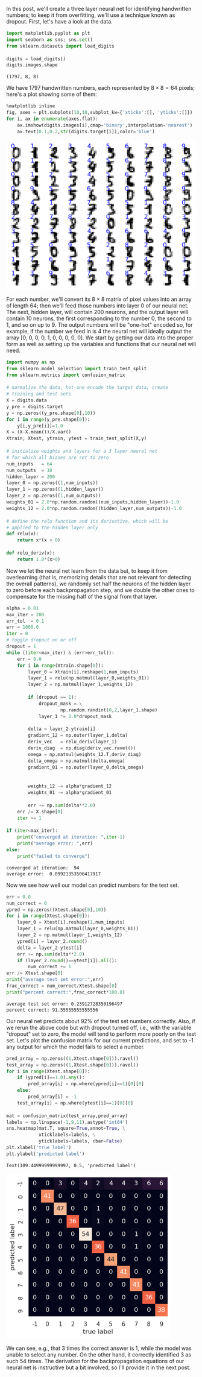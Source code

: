 In this post, we'll create a three layer neural net for identifying handwritten numbers; to keep it from overfitting, we'll use a technique known as dropout. First, let's have a look at the data.


```python
import matplotlib.pyplot as plt
import seaborn as sns; sns.set()
from sklearn.datasets import load_digits

digits = load_digits()
digits.images.shape
```




    (1797, 8, 8)



We have 1797 handwritten numbers, each represented by $8\times8=64$ pixels; here's a plot showing some of them:


```python
%matplotlib inline
fig, axes = plt.subplots(10,10,subplot_kw={'xticks':[], 'yticks':[]})
for i, ax in enumerate(axes.flat):
    ax.imshow(digits.images[i],cmap='binary',interpolation='nearest')
    ax.text(0.1,0.2,str(digits.target[i]),color='blue')
```


    
![png](number_images.png)
    


For each number, we'll convert its $8\times8$ matrix of pixel values into an array of length 64; then we'll feed those numbers into layer 0 of our neural net. The next, hidden layer, will contain 200 neurons, and the output layer will contain 10 neurons, the first corresponding to the number 0, the second to 1, and so on up to 9. The output numbers will be "one-hot" encoded so, for example, if the number we feed in is 4 the neural net will ideally output the array [0, 0, 0, 0, 1, 0, 0, 0, 0, 0]. We start by getting our data into the proper form as well as setting up the variables and functions that our neural net will need.


```python
import numpy as np
from sklearn.model_selection import train_test_split
from sklearn.metrics import confusion_matrix

# normalize the data, hot-one encode the target data; create 
# training and test sets
X = digits.data
y_pre = digits.target
y = np.zeros((y_pre.shape[0],10))
for i in range(y_pre.shape[0]):
    y[i,y_pre[i]]=1.0
X = (X-X.mean())/X.var()
Xtrain, Xtest, ytrain, ytest = train_test_split(X,y)

# initialize weights and layers for a 3 layer neural net
# for which all biases are set to zero
num_inputs   = 64
num_outputs  = 10
hidden_layer = 200
layer_0 = np.zeros((1,num_inputs))
layer_1 = np.zeros((1,hidden_layer))
layer_2 = np.zeros((1,num_outputs))
weights_01 = 2.0*np.random.random((num_inputs,hidden_layer))-1.0
weights_12 = 2.0*np.random.random((hidden_layer,num_outputs))-1.0

# define the relu function and its derivative, which will be 
# applied to the hidden layer only
def relu(x):
    return x*(x > 0)

def relu_deriv(x):
    return 1.0*(x>0)
```

Now we let the neural net learn from the data but, to keep it from overlearning (that is, memorizing details that are not relevant for detecting the overall patterns), we randomly set half the neurons of the hidden layer to zero before each backpropagation step, and we double the other ones to compensate for the missing half of the signal from that layer.


```python
alpha = 0.01
max_iter = 200
err_tol  = 0.1
err = 1000.0
iter = 0
# toggle dropout on or off
dropout = 1
while ((iter<max_iter) & (err>err_tol)):
    err = 0.0
    for i in range(Xtrain.shape[0]):
        layer_0 = Xtrain[i].reshape(1,num_inputs)
        layer_1 = relu(np.matmul(layer_0,weights_01))
        layer_2 = np.matmul(layer_1,weights_12)

        if (dropout == 1):
            dropout_mask = \
                    np.random.randint(0,2,layer_1.shape)
            layer_1 *= 2.0*dropout_mask

        delta = layer_2-ytrain[i]
        gradient_12 = np.outer(layer_1,delta)
        deriv_vec   = relu_deriv(layer_1)
        deriv_diag  = np.diag(deriv_vec.ravel())
        omega = np.matmul(weights_12.T,deriv_diag)
        delta_omega = np.matmul(delta,omega)
        gradient_01 = np.outer(layer_0,delta_omega)

        
        weights_12 -= alpha*gradient_12
        weights_01 -= alpha*gradient_01

        err += np.sum(delta**2.0)
    err /= X.shape[0]
    iter += 1
    
if (iter<max_iter):
    print("converged at iteration: ",iter-1)
    print("average error: ",err)
else:
    print("failed to converge")
```

    converged at iteration:  94
    average error:  0.09921353506417917


Now we see how well our model can predict numbers for the test set.


```python
err = 0.0
num_correct = 0
ypred = np.zeros((Xtest.shape[0],10))
for i in range(Xtest.shape[0]):
    layer_0 = Xtest[i].reshape(1,num_inputs)
    layer_1 = relu(np.matmul(layer_0,weights_01))
    layer_2 = np.matmul(layer_1,weights_12)
    ypred[i] = layer_2.round()
    delta = layer_2-ytest[i]
    err += np.sum(delta**2.0)
    if (layer_2.round()==ytest[i]).all():
        num_correct += 1
err /= Xtest.shape[0]
print("average test set error:",err)
frac_correct = num_correct/Xtest.shape[0]
print("percent correct:",frac_correct*100.0)
```

    average test set error: 0.23912728350196497
    percent correct: 91.55555555555556


Our neural net predicts about 92% of the test set numbers correctly. Also, if we rerun the above code but with dropout turned off, i.e., with the variable "dropout" set to zero, the model will tend to perform more poorly on the test set. Let's plot the confusion matrix for our current predictions, and set to -1 any output for which the model fails to select a number.


```python
pred_array = np.zeros((1,Xtest.shape[0])).ravel()
test_array = np.zeros((1,Xtest.shape[0])).ravel()
for i in range(Xtest.shape[0]):
    if (ypred[i]==1.0).any():
        pred_array[i] = np.where(ypred[i]==1)[0][0]
    else:
        pred_array[i] = -1
    test_array[i] = np.where(ytest[i]==1)[0][0]

mat = confusion_matrix(test_array,pred_array)
labels = np.linspace(-1,9,11).astype('int64')
sns.heatmap(mat.T, square=True,annot=True, \
            xticklabels=labels, \
            yticklabels=labels, cbar=False)
plt.xlabel('true label')
plt.ylabel('predicted label')
```




    Text(109.44999999999997, 0.5, 'predicted label')




    
![png](number_confusion.png)
    


We can see, e.g., that 3 times the correct answer is 1, while the model was unable to select any number. On the other hand, it correctly identified 3 as such 54 times. The derivation for the backpropagation equations of our neural net is instructive but a bit involved, so I'll provide it in the next post.

